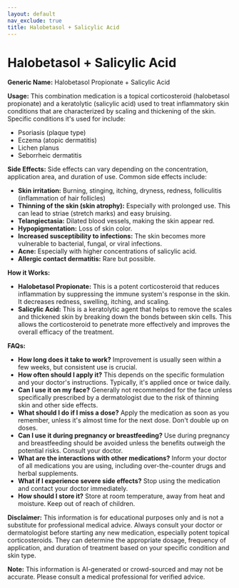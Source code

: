 ```yaml
---
layout: default
nav_exclude: true
title: Halobetasol + Salicylic Acid
---
```


# Halobetasol + Salicylic Acid

**Generic Name:** Halobetasol Propionate + Salicylic Acid

**Usage:** This combination medication is a topical corticosteroid (halobetasol propionate) and a keratolytic (salicylic acid) used to treat inflammatory skin conditions that are characterized by scaling and thickening of the skin.  Specific conditions it's used for include:

* Psoriasis (plaque type)
* Eczema (atopic dermatitis)
* Lichen planus
* Seborrheic dermatitis


**Side Effects:**  Side effects can vary depending on the concentration, application area, and duration of use.  Common side effects include:

* **Skin irritation:** Burning, stinging, itching, dryness, redness, folliculitis (inflammation of hair follicles)
* **Thinning of the skin (skin atrophy):**  Especially with prolonged use.  This can lead to striae (stretch marks) and easy bruising.
* **Telangiectasia:**  Dilated blood vessels, making the skin appear red.
* **Hypopigmentation:**  Loss of skin color.
* **Increased susceptibility to infections:** The skin becomes more vulnerable to bacterial, fungal, or viral infections.
* **Acne:**  Especially with higher concentrations of salicylic acid.
* **Allergic contact dermatitis:**  Rare but possible.


**How it Works:**

* **Halobetasol Propionate:** This is a potent corticosteroid that reduces inflammation by suppressing the immune system's response in the skin.  It decreases redness, swelling, itching, and scaling.
* **Salicylic Acid:** This is a keratolytic agent that helps to remove the scales and thickened skin by breaking down the bonds between skin cells.  This allows the corticosteroid to penetrate more effectively and improves the overall efficacy of the treatment.


**FAQs:**

* **How long does it take to work?**  Improvement is usually seen within a few weeks, but consistent use is crucial.
* **How often should I apply it?**  This depends on the specific formulation and your doctor's instructions.  Typically, it's applied once or twice daily.
* **Can I use it on my face?**  Generally not recommended for the face unless specifically prescribed by a dermatologist due to the risk of thinning skin and other side effects.
* **What should I do if I miss a dose?**  Apply the medication as soon as you remember, unless it's almost time for the next dose.  Don't double up on doses.
* **Can I use it during pregnancy or breastfeeding?** Use during pregnancy and breastfeeding should be avoided unless the benefits outweigh the potential risks. Consult your doctor.
* **What are the interactions with other medications?**  Inform your doctor of all medications you are using, including over-the-counter drugs and herbal supplements.
* **What if I experience severe side effects?** Stop using the medication and contact your doctor immediately.
* **How should I store it?** Store at room temperature, away from heat and moisture. Keep out of reach of children.


**Disclaimer:** This information is for educational purposes only and is not a substitute for professional medical advice. Always consult your doctor or dermatologist before starting any new medication, especially potent topical corticosteroids.  They can determine the appropriate dosage, frequency of application, and duration of treatment based on your specific condition and skin type.


**Note:** This information is AI-generated or crowd-sourced and may not be accurate. Please consult a medical professional for verified advice.